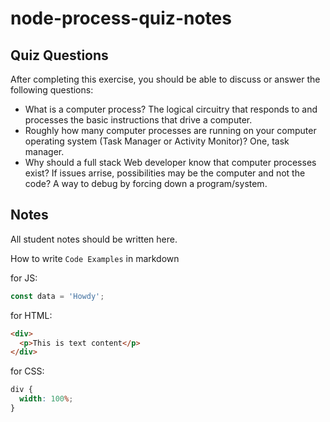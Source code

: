 # node-process-quiz-notes

## Quiz Questions

After completing this exercise, you should be able to discuss or answer the following questions:

- What is a computer process?
  The logical circuitry that responds to and processes the basic instructions that drive a computer.
- Roughly how many computer processes are running on your computer operating system (Task Manager or Activity Monitor)?
  One, task manager.
- Why should a full stack Web developer know that computer processes exist?
  If issues arrise, possibilities may be the computer and not the code? A way to debug by forcing down a program/system.

## Notes

All student notes should be written here.

How to write `Code Examples` in markdown

for JS:

```javascript
const data = 'Howdy';
```

for HTML:

```html
<div>
  <p>This is text content</p>
</div>
```

for CSS:

```css
div {
  width: 100%;
}
```
